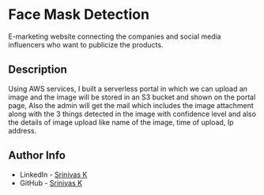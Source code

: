 # Face Mask Detection
E-marketing website connecting the companies and social media influencers who want to publicize the products.

## Description

Using AWS services, I built a serverless portal in which we can upload an image and the image will be stored in an S3 bucket and shown on the portal page, Also the admin will get the mail which includes the image attachment along with the 3 things detected in the image with confidence level and also the details of image upload like name of the image, time of upload, Ip address.  

## Author Info

- LinkedIn - [Srinivas K](https://www.linkedin.com/in/srinivas-konduri/)
- GitHub - [Srinivas K](https://github.com/srinivaskool)


